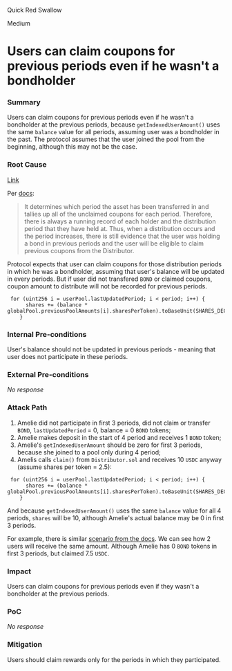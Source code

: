 Quick Red Swallow

Medium

# Users can claim coupons for previous periods even if he wasn't a bondholder

### Summary

Users can claim coupons for previous periods even if he wasn't a bondholder at the previous periods, because `getIndexedUserAmount()` uses the same `balance` value for all periods, assuming user was a bondholder in the past. The protocol assumes that the user joined the pool from the beginning, although this may not be the case.



### Root Cause

[Link](https://github.com/sherlock-audit/2024-12-plaza-finance/blob/14a962c52a8f4731bbe4655a2f6d0d85e144c7c2/plaza-evm/src/BondToken.sol#L194-L196)

Per [docs](https://docs.plaza.finance/protocol-mechanics/coupon-distributions):
>It determines which period the asset has been transferred in and tallies up all of the unclaimed coupons for each period. Therefore, there is always a running record of each holder and the distribution period that they have held at. Thus, when a distribution occurs and the period increases, there is still evidence that the user was holding a bond in previous periods and the user will be eligible to claim previous coupons from the Distributor. 

Protocol expects that user can claim coupons for those distribution periods in which he was a bondholder, assuming that user's balance will be updated in every periods. But if user did not transfered `BOND` or claimed coupons, coupon amount to distribute will not be recorded for previous periods.

```solidity
 for (uint256 i = userPool.lastUpdatedPeriod; i < period; i++) {
      shares += (balance * globalPool.previousPoolAmounts[i].sharesPerToken).toBaseUnit(SHARES_DECIMALS);
    }
```


### Internal Pre-conditions

User's balance should not be updated in previous periods - meaning that user does not participate in these periods.

### External Pre-conditions

_No response_

### Attack Path

1. Amelie did not participate in first 3 periods, did not claim or transfer `BOND`, `lastUpdatedPeriod` = 0, balance = 0 `BOND` tokens;
2. Amelie makes deposit in the start of 4 period and receives 1 `BOND` token;
3. Amelie's `getIndexedUserAmount` should be zero for first 3 periods, because she joined to a pool only during 4 period;
4. Amelis calls `claim()` from `Distributor.sol` and receives 10 `USDC` anyway (assume shares per token = 2.5):
```solidity
 for (uint256 i = userPool.lastUpdatedPeriod; i < period; i++) {
      shares += (balance * globalPool.previousPoolAmounts[i].sharesPerToken).toBaseUnit(SHARES_DECIMALS);
    }
```
And because `getIndexedUserAmount()` uses the same `balance` value for all 4 periods, `shares` will be 10, although Amelie's actual balance may be 0 in first 3 periods.

For example, there is similar [scenario from the docs](https://docs.plaza.finance/protocol-mechanics/coupon-distributions#:~:text=Every%20time%20a,amount%20to%20him.). We can see how 2 users will receive the same amount. Although Amelie has 0 `BOND` tokens in first 3 periods, but claimed 7.5 `USDC`.

### Impact

Users can claim coupons for previous periods even if they wasn't a bondholder at the previous periods.

### PoC

_No response_

### Mitigation

Users should claim rewards only for the periods in which they participated.